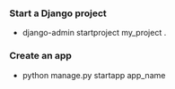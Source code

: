 ### Start a Django project
* django-admin startproject my_project .

### Create an app
*  python manage.py startapp app_name